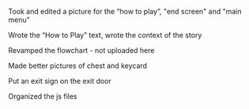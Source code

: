 Took and edited a picture for the “how to play”, "end screen" and "main menu"

Wrote the “How to Play” text, wrote the context of the story

Revamped the flowchart - not uploaded here

Made better pictures of chest and keycard

Put an exit sign on the exit door

Organized the js files
